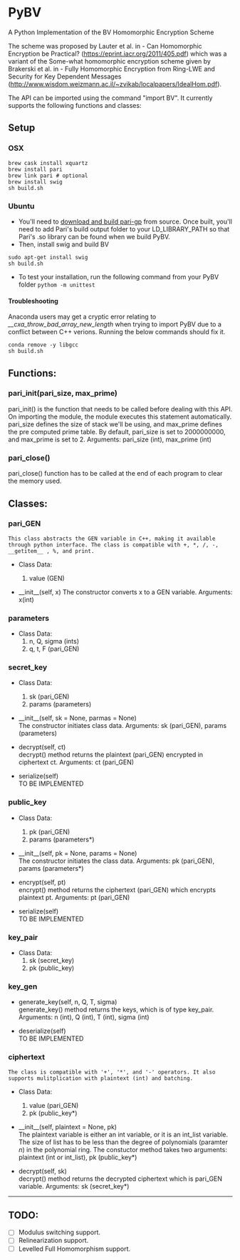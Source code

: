 # PyBV
A Python Implementation of the BV Homomorphic Encryption Scheme

The scheme was proposed by Lauter et al. in - Can Homomorphic Encryption be Practical? (https://eprint.iacr.org/2011/405.pdf) which was a variant of the Some-what homomorphic encryption scheme given by Brakerski et al. in - Fully Homomorphic Encryption from Ring-LWE and Security for Key Dependent Messages (http://www.wisdom.weizmann.ac.il/~zvikab/localpapers/IdealHom.pdf).

The API can be imported using the command "import BV". It currently supports the following functions and classes:


## Setup

### OSX

```
brew cask install xquartz
brew install pari
brew link pari # optional
brew install swig
sh build.sh
```

### Ubuntu

- You'll need to [download and build pari-gp](https://pari.math.u-bordeaux.fr/pub/pari/unix/pari-2.9.3.tar.gz) from source.  Once built, you'll need to add Pari's build output folder to your LD_LIBRARY_PATH so that Pari's .so library can be found when we build PyBV.
- Then, install swig and build BV
```
sudo apt-get install swig
sh build.sh
```
- To test your installation, run the following command from your PyBV folder
```pythom -m unittest```

#### Troubleshooting
Anaconda users may get a cryptic error relating to *__cxa_throw_bad_array_new_length* when trying to import PyBV due to a conflict between C++ verions. Running the below commands should fix it.
```
conda remove -y libgcc
sh build.sh
```

## Functions:

### pari_init(pari_size, max_prime)   
   pari_init() is the function that needs to be called before dealing with this API. On importing the module, the module executes this statement automatically. pari_size defines the size of stack we'll be using, and max_prime defines the pre computed prime table. By default, pari_size is set to 2000000000, and max_prime is set to 2. Arguments: pari_size (int), max_prime (int)

### pari_close()   
   pari_close() function has to be called at the end of each program to clear the memory used.

## Classes:

### pari_GEN
    This class abstracts the GEN variable in C++, making it available through python interface. The class is compatible with +, *, /, -, __getitem__ , %, and print.
  * Class Data:
    1. value (GEN)
    
  * \_\_init\_\_(self, x)
    The constructor converts x to a GEN variable. Arguments: x(int)

### parameters
  * Class Data:
    1. n, Q, sigma (ints)
    2. q, t, F (pari_GEN)

### secret_key
  * Class Data:
    1. sk (pari_GEN)
    2. params (parameters)

  * \_\_init\_\_(self, sk = None, parmas = None)   
    The constructor initiates class data. Arguments: sk (pari_GEN), params (parameters)

  * decrypt(self, ct)   
    decrypt() method returns the plaintext (pari_GEN) encrypted in ciphertext ct. Arguments: ct (pari_GEN) 

  * serialize(self)   
    TO BE IMPLEMENTED

### public_key
  * Class Data:
    1. pk (pari_GEN)
    2. params (parameters*)

  * \_\_init\_\_(self, pk = None, params = None)   
    The constructor initiates the class data. Arguments: pk (pari_GEN), params (parameters*)

  * encrypt(self, pt)   
    encrypt() method returns the ciphertext (pari_GEN) which encrypts plaintext pt. Arguments: pt (pari_GEN)

  * serialize(self)   
    TO BE IMPLEMENTED

### key_pair
  * Class Data:
    1. sk (secret_key)
    2. pk (public_key)

### key_gen
  * generate_key(self, n, Q, T, sigma)   
    generate_key() method returns the keys, which is of type key_pair. Arguments: n (int), Q (int), T (int), sigma (int)

  * deserialize(self)   
    TO BE IMPLEMENTED

### ciphertext   
    The class is compatible with '+', '*', and '-' operators. It also supports mulitplication with plaintext (int) and batching.
  * Class Data:
    1. value (pari_GEN)
    2. pk (public_key*)

  * \_\_init\_\_(self, plaintext = None, pk)   
    The plaintext variable is either an int variable, or it is an int_list variable. The size of list has to be less than the degree of polynomials (paramter *n*) in the polynomial ring. The constuctor method takes two arguments: plaintext (int or int_list), pk (public_key*)

  * decrypt(self, sk)   
    decrypt() method returns the decrypted ciphertext which is pari_GEN variable. Arguments: sk (secret_key*)
    
--------
   
## TODO:
- [ ] Modulus switching support. <br/>
- [ ] Relinearization support. <br/>
- [ ] Levelled Full Homomorphism support. <br/>

